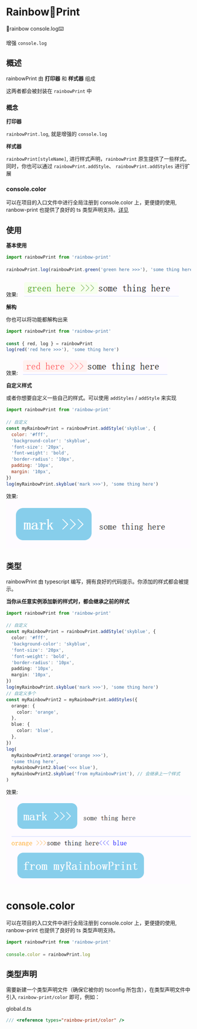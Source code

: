 # Rainbow🌈Print

🌈rainbow console.log⌨️

增强 `console.log`

## 概述

rainbowPrint 由 **打印器** 和 **样式器** 组成

这两者都会被封装在 `rainbowPrint` 中

### 概念

**打印器**

`rainbowPrint.log`, 就是增强的 `console.log`

**样式器**

`rainbowPrint[styleName]`, 进行样式声明，`rainbowPrint` 原生提供了一些样式。同时，你也可以通过 `rainbowPrint.addStyle`、 `rainbowPrint.addStyles` 进行扩展

### console.color

可以在项目的入口文件中进行全局注册到 console.color 上，更便捷的使用, ranbow-print 也提供了良好的 ts 类型声明支持。[详见](#consolecolor-1)

## 使用

**基本使用**

```js
import rainbowPrint from 'rainbow-print'

rainbowPrint.log(rainbowPrint.green('green here >>>'), 'some thing here')
```

效果:
![alt text](docs/imgs/image_1.png)

**解构**

你也可以将功能都解构出来

```js
import rainbowPrint from 'rainbow-print'

const { red, log } = rainbowPrint
log(red('red here >>>'), 'some thing here')
```

效果:
![alt text](docs/imgs/image_2.png)

**自定义样式**

或者你想要自定义一些自己的样式。可以使用 `addStyles` / `addStyle` 来实现

```js
import rainbowPrint from 'rainbow-print'

// 自定义
const myRainbowPrint = rainbowPrint.addStyle('skyblue', {
  color: '#fff',
  'background-color': 'skyblue',
  'font-size': '20px',
  'font-weight': 'bold',
  'border-radius': '10px',
  padding: '10px',
  margin: '10px',
})
log(myRainbowPrint.skyblue('mark >>>'), 'some thing here')
```

效果:
![alt text](docs/imgs/image_3.png)

## 类型

rainbowPrint 由 typescript 编写，拥有良好的代码提示。你添加的样式都会被提示。

**当你从任意实例添加新的样式时，都会继承之前的样式**

```ts
import rainbowPrint from 'rainbow-print'

// 自定义
const myRainbowPrint = rainbowPrint.addStyle('skyblue', {
  color: '#fff',
  'background-color': 'skyblue',
  'font-size': '20px',
  'font-weight': 'bold',
  'border-radius': '10px',
  padding: '10px',
  margin: '10px',
})
log(myRainbowPrint.skyblue('mark >>>'), 'some thing here')
// 自定义多个
const myRainbowPrint2 = myRainbowPrint.addStyles({
  orange: {
    color: 'orange',
  },
  blue: {
    color: 'blue',
  },
})
log(
  myRainbowPrint2.orange('orange >>>'),
  'some thing here',
  myRainbowPrint2.blue('<<< blue'),
  myRainbowPrint2.skyblue('from myRainbowPrint'), // 会继承上一个样式
)
```

效果:
![alt text](docs/imgs/image_4.png)

# console.color

可以在项目的入口文件中进行全局注册到 console.color 上，更便捷的使用, ranbow-print 也提供了良好的 ts 类型声明支持。

```ts
import rainbowPrint from 'rainbow-print'

console.color = rainbowPrint.log
```

## 类型声明

需要新建一个类型声明文件（确保它被你的 tsconfig 所包含），在类型声明文件中引入 `rainbow-print/color` 即可，例如：

global.d.ts

```ts
/// <reference types="rainbow-print/color" />
```
